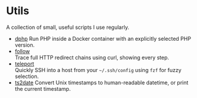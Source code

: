 # Utils

A collection of small, useful scripts I use regularly.

- [dphp](./dphp)
  Run PHP inside a Docker container with an explicitly selected PHP version.
- [follow](./follow)  
  Trace full HTTP redirect chains using curl, showing every step.
- [teleport](./teleport)  
  Quickly SSH into a host from your `~/.ssh/config` using `fzf` for fuzzy selection.
- [ts2date](./ts2date)
  Convert Unix timestamps to human-readable datetime, or print the current timestamp.

